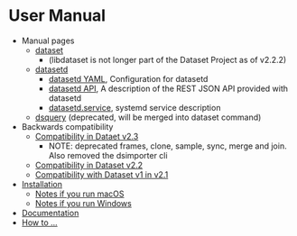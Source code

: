 
# User Manual

- Manual pages
    - [dataset](dataset.1.md)
      - (libdataset is not longer part of the Dataset Project as of v2.2.2)
    - [datasetd](datasetd.1.md)
      - [datasetd YAML](datasetd_yaml.5.md), Configuration for datasetd
      - [datasetd API](datasetd_api.5.md), A description of the REST JSON API provided with datasetd
      - [datasetd.service](datasetd_service.5.md), systemd service description
    - [dsquery](dsquery.1.md) (deprecated, will be merged into dataset command)
- Backwards compatibility
  - [Compatibility in Dataet v2.3](compatibitilty-in-v2.3.md)
    - NOTE: deprecated frames, clone, sample, sync, merge and join. Also removed the dsimporter cli
  - [Compatibility in Dataset v2.2](compatibility-in-v2.2.md)
  - [Compatibility with Dataset v1 in v2.1](compatibility-in-v2.1.md)
- [Installation](INSTALL.md)
  - [Notes if you run macOS](INSTALL_NOTES_macOS.md)
  - [Notes if you run Windows](INSTALL_NOTES_Windows.md)
- [Documentation](docs/)
- [How to ...](how-to/)

